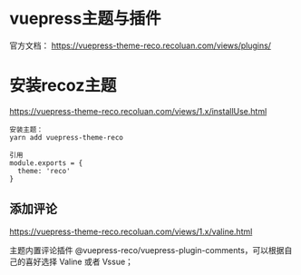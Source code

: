 # vuepress主题与插件



官方文档： https://vuepress-theme-reco.recoluan.com/views/plugins/



# 安装recoz主题

https://vuepress-theme-reco.recoluan.com/views/1.x/installUse.html

```
安装主题：
yarn add vuepress-theme-reco

引用
module.exports = {
  theme: 'reco'
} 
```



## 添加评论

https://vuepress-theme-reco.recoluan.com/views/1.x/valine.html

主题内置评论插件 @vuepress-reco/vuepress-plugin-comments，可以根据自己的喜好选择 Valine 或者 Vssue；

```


```

